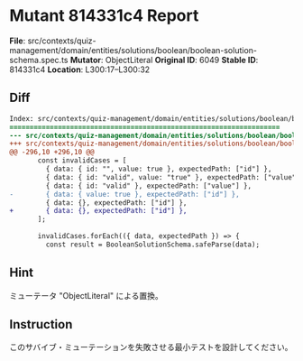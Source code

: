 # Mutant 814331c4 Report

**File**: src/contexts/quiz-management/domain/entities/solutions/boolean/boolean-solution-schema.spec.ts
**Mutator**: ObjectLiteral
**Original ID**: 6049
**Stable ID**: 814331c4
**Location**: L300:17–L300:32

## Diff

```diff
Index: src/contexts/quiz-management/domain/entities/solutions/boolean/boolean-solution-schema.spec.ts
===================================================================
--- src/contexts/quiz-management/domain/entities/solutions/boolean/boolean-solution-schema.spec.ts	original
+++ src/contexts/quiz-management/domain/entities/solutions/boolean/boolean-solution-schema.spec.ts	mutated #6049
@@ -296,10 +296,10 @@
       const invalidCases = [
         { data: { id: "", value: true }, expectedPath: ["id"] },
         { data: { id: "valid", value: "true" }, expectedPath: ["value"] },
         { data: { id: "valid" }, expectedPath: ["value"] },
-        { data: { value: true }, expectedPath: ["id"] },
         { data: {}, expectedPath: ["id"] },
+        { data: {}, expectedPath: ["id"] },
       ];
 
       invalidCases.forEach(({ data, expectedPath }) => {
         const result = BooleanSolutionSchema.safeParse(data);
```

## Hint

ミューテータ "ObjectLiteral" による置換。

## Instruction

このサバイブ・ミューテーションを失敗させる最小テストを設計してください。
